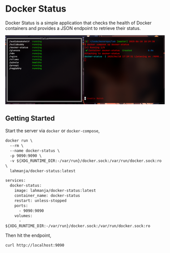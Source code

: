 # Docker Status

Docker Status is a simple application that checks the health of Docker containers and provides a JSON endpoint to retrieve their status.

![An image of two terminals, one with the client displaying the statuses of containers running on the server.](screenshot.png)

## Getting Started

Start the server via `docker` or `docker-compose`,

```
docker run \
  --rm \
  --name docker-status \
  -p 9090:9090 \
  -v ${XDG_RUNTIME_DIR:-/var/run}/docker.sock:/var/run/docker.sock:ro \
  lahmanja/docker-status:latest
```

```
services:
  docker-status:
    image: lahmanja/docker-status:latest
    container_name: docker-status
    restart: unless-stopped
    ports:
      - 9090:9090
    volumes:
      - ${XDG_RUNTIME_DIR:-/var/run}/docker.sock:/var/run/docker.sock:ro
```

Then hit the endpoint,

```shell
curl http://localhost:9090
```
